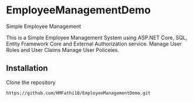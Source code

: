 # EmployeeManagementDemo
Simple Employee Management

This is a Simple Employee Management System using ASP.NET Core, SQL, Entity Framework Core and External Authorization service.
Manage User Roles and User Claims
Manage User Policeies.

## Installation

Clone the repository

```bash
https://github.com/HMFathi10/EmployeeManagementDemo.git
```
